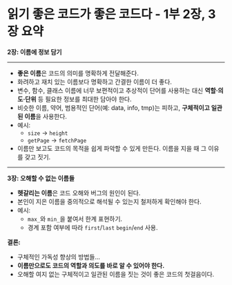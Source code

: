 
# 읽기 좋은 코드가 좋은 코드다 - 1부 2장, 3장 요약

**2장: 이름에 정보 담기**  

---

- **좋은 이름**은 코드의 의미를 명확하게 전달해준다.
- 화려하고 재치 있는 이름보다 명확하고 간결한 이름이 더 좋다.
- 변수, 함수, 클래스 이름에 너무 보편적이고 추상적이 단어를 사용하는 대신 **역할·의도·단위** 등 필요한 정보를 최대한 담아야 한다.
- 비슷한 이름, 약어, 범용적인 단어(예: data, info, tmp)는 피하고, **구체적이고 일관된 이름**을 사용한다.
- 예시:  
  - `size` → `height`  
  - `getPage` → `fetchPage`  
- 이름만 보고도 코드의 목적을 쉽게 파악할 수 있게 만든다. 이름을 지을 때 그 이유를 갖고 짓기.

---

**3장: 오해할 수 없는 이름들**

- **헷갈리는 이름**은 코드 오해와 버그의 원인이 된다.
- 본인이 지은 이름을 중의적으로 해석될 수 있는지 철저하게 확인해야 한다.
- 예시:  
  - `max_`와 `min_`을 붙여서 한계 표현하기.
  - 경계 포함 여부에 따라 `first`/`last` `begin`/`end` 사용.

**결론:**  


- 구체적인 가독성 향상의 방법들...
- **이름만으로도 코드의 역할과 의도를 바로 알 수 있어야 한다.**
- 오해할 여지 없는 구체적이고 일관된 이름을 짓는 것이 좋은 코드의 첫걸음이다.